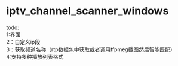 # iptv_channel_scanner_windows


todo:  
    1:界面  
    2：自定义ip段  
    3：获取频道名称（rtp数据包中获取或者调用ffpmeg截图然后智能匹配）  
    4:支持多种播放列表格式  
